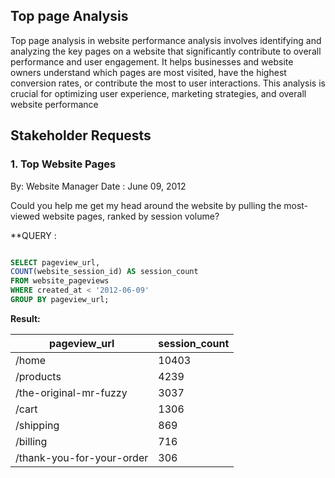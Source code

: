## Top page Analysis

Top page analysis in website performance analysis involves identifying and analyzing the key pages on a website that significantly contribute to overall performance and user engagement. It helps businesses and website owners understand which pages are most visited, have the highest conversion rates, or contribute the most to user interactions. This analysis is crucial for optimizing user experience, marketing strategies, and overall website performance

## Stakeholder Requests

### 1. Top Website Pages
By:  Website Manager
Date : June 09, 2012

Could you help me get my head around the website by pulling the most-viewed website pages, ranked by session volume?

**QUERY : 


```sql

SELECT pageview_url, 
COUNT(website_session_id) AS session_count
FROM website_pageviews
WHERE created_at < '2012-06-09'
GROUP BY pageview_url;

```

**Result:**

| pageview_url                   | session_count |
|---------------------------------|---------------|
| /home                           | 10403         |
| /products                       | 4239          |
| /the-original-mr-fuzzy          | 3037          |
| /cart                           | 1306          |
| /shipping                       | 869           |
| /billing                        | 716           |
| /thank-you-for-your-order       | 306           |



